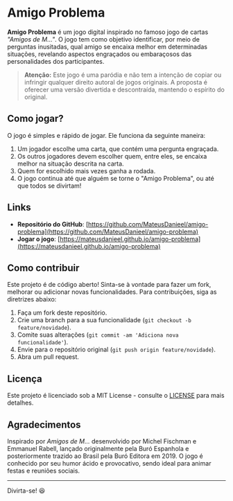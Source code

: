 # Amigo Problema

**Amigo Problema** é um jogo digital inspirado no famoso jogo de cartas *"Amigos de M..."*. O jogo tem como objetivo identificar, por meio de perguntas inusitadas, qual amigo se encaixa melhor em determinadas situações, revelando aspectos engraçados ou embaraçosos das personalidades dos participantes.

> **Atenção:** Este jogo é uma paródia e não tem a intenção de copiar ou infringir qualquer direito autoral de jogos originais. A proposta é oferecer uma versão divertida e descontraída, mantendo o espírito do original.

## Como jogar?

O jogo é simples e rápido de jogar. Ele funciona da seguinte maneira:

1. Um jogador escolhe uma carta, que contém uma pergunta engraçada.
2. Os outros jogadores devem escolher quem, entre eles, se encaixa melhor na situação descrita na carta.
3. Quem for escolhido mais vezes ganha a rodada.
4. O jogo continua até que alguém se torne o "Amigo Problema", ou até que todos se divirtam!

## Links

- **Repositório do GitHub**: [https://github.com/MateusDanieel/amigo-problema](https://github.com/MateusDanieel/amigo-problema)
- **Jogar o jogo**: [https://mateusdanieel.github.io/amigo-problema](https://mateusdanieel.github.io/amigo-problema)

## Como contribuir

Este projeto é de código aberto! Sinta-se à vontade para fazer um fork, melhorar ou adicionar novas funcionalidades. Para contribuições, siga as diretrizes abaixo:

1. Faça um fork deste repositório.
2. Crie uma branch para a sua funcionalidade (`git checkout -b feature/novidade`).
3. Comite suas alterações (`git commit -am 'Adiciona nova funcionalidade'`).
4. Envie para o repositório original (`git push origin feature/novidade`).
5. Abra um pull request.

## Licença

Este projeto é licenciado sob a MIT License - consulte o [LICENSE](LICENSE) para mais detalhes.

## Agradecimentos

Inspirado por *Amigos de M...* desenvolvido por Michel Fischman e Emmanuel Rabell, lançado originalmente pela Buró Espanhola e posteriormente trazido ao Brasil pela Buró Editora em 2019. O jogo é conhecido por seu humor ácido e provocativo, sendo ideal para animar festas e reuniões sociais.

---
Divirta-se! 😆